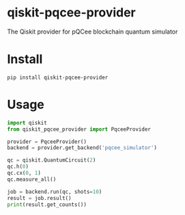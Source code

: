 # qiskit-pqcee-provider
The Qiskit provider for pQCee blockchain quantum simulator

# Install
```
pip install qiskit-pqcee-provider
```

# Usage
```python
import qiskit
from qiskit_pqcee_provider import PqceeProvider

provider = PqceeProvider()
backend = provider.get_backend('pqcee_simulator')

qc = qiskit.QuantumCircuit(2)
qc.h(0)
qc.cx(0, 1)
qc.measure_all()

job = backend.run(qc, shots=10)
result = job.result()
print(result.get_counts())
```
